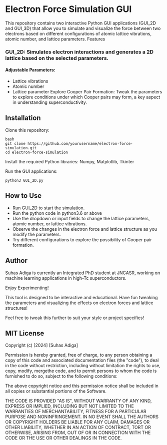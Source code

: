 # Electron Force Simulation GUI

This repository contains two interactive Python GUI applications (GUI_2D and GUI_3D) that allow you to simulate and visualize the force between two electrons based on different configurations of atomic lattice vibrations, atomic number, and lattice parameters.
Features

 ### GUI_2D: Simulates electron interactions and generates a 2D lattice based on the selected parameters.
  #### Adjustable Parameters:
   - Lattice vibrations
   - Atomic number
   - Lattice parameter
Explore Cooper Pair Formation: Tweak the parameters to explore conditions under which Cooper pairs may form, a key aspect in understanding superconductivity.

    

## Installation

Clone this repository:

    bash
    git clone https://github.com/yourusername/electron-force-simulation.git
    cd electron-force-simulation

Install the required Python libraries: Numpy, Matplotlib, Tkinter


Run the GUI applications:

    python3 GUI_2D.py
    
## How to Use


- Run GUI_2D to start the simulation.
- Run the python code in python3.6 or above
- Use the dropdown or input fields to change the lattice parameters, atomic number, or lattice vibrations.
- Observe the changes in the electron force and lattice structure as you modify the parameters.
- Try different configurations to explore the possibility of Cooper pair formation.

## Author

Suhas Adiga is currently an Integrated PhD student at JNCASR, working on machine learning applications in high-Tc superconductors.

Enjoy Experimenting!

This tool is designed to be interactive and educational. Have fun tweaking the parameters and visualizing the effects on electron forces and lattice structures!

Feel free to tweak this further to suit your style or project specifics!


## MIT License

Copyright (c) [2024] [Suhas Adiga]

Permission is hereby granted, free of charge, to any person obtaining a copy
of this code and associated documentation files (the "code"), to deal
in the code without restriction, including without limitation the rights
to use, copy, modify, mergethe code, and to permit persons to whom the code is
furnished to do so, subject to the following conditions:

The above copyright notice and this permission notice shall be included in all
copies or substantial portions of the Software.

THE CODE IS PROVIDED "AS IS", WITHOUT WARRANTY OF ANY KIND, EXPRESS OR
IMPLIED, INCLUDING BUT NOT LIMITED TO THE WARRANTIES OF MERCHANTABILITY,
FITNESS FOR A PARTICULAR PURPOSE AND NONINFRINGEMENT. IN NO EVENT SHALL THE
AUTHORS OR COPYRIGHT HOLDERS BE LIABLE FOR ANY CLAIM, DAMAGES OR OTHER
LIABILITY, WHETHER IN AN ACTION OF CONTRACT, TORT OR OTHERWISE, ARISING FROM,
OUT OF OR IN CONNECTION WITH THE CODE OR THE USE OR OTHER DEALINGS IN THE
CODE.

